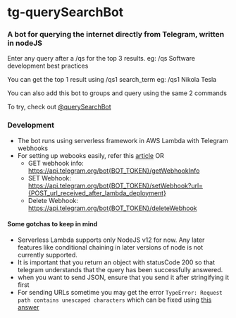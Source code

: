 # tg-querySearchBot

### A bot for querying the internet directly from Telegram, written in nodeJS

Enter any query after a /qs for the top 3 results.
eg: /qs Software development best practices

You can get the top 1 result using /qs1 search_term
eg: /qs1 Nikola Tesla

You can also add this bot to groups and query using the same 2 commands

To try, check out [@querySearchBot](https://t.me/querySearchBot)

### Development

- The bot runs using serverless framework in AWS Lambda with Telegram webhooks
- For setting up webooks easily, refer this [article](https://xabaras.medium.com/setting-your-telegram-bot-webhook-the-easy-way-c7577b2d6f72)
  OR
  - GET webhook info: https://api.telegram.org/bot{BOT_TOKEN}/getWebhookInfo
  - SET Webhook: https://api.telegram.org/bot{BOT_TOKEN}/setWebhook?url={POST_url_received_after_lambda_deployment}
  - Delete Webhook: https://api.telegram.org/bot{BOT_TOKEN}/deleteWebhook

#### Some gotchas to keep in mind

- Serverless Lambda supports only NodeJS v12 for now. Any later features like conditional chaining in later versions of node is not currently supported.
- It is important that you return an object with statusCode 200 so that telegram understands that the query has been successfully answered.
- when you want to send JSON, ensure that you send it after stringifying it first
- For sending URLs sometime you may get the error `TypeError: Request path contains unescaped characters` which can be fixed using [this answer](https://stackoverflow.com/a/62437210/11879596)
